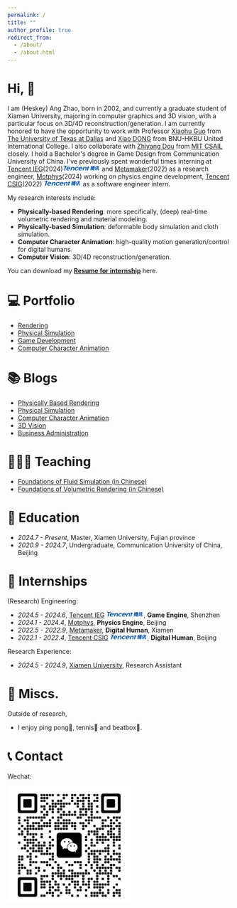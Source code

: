 ```yaml
---
permalink: /
title: ""
author_profile: true
redirect_from: 
  - /about/
  - /about.html
---
```


# Hi, 👋

I am (Heskey) Ang Zhao, born in 2002, and currently a graduate student of Xiamen University, majoring in computer graphics and 3D vision, with a particular focus on 3D/4D reconstruction/generation. I am currently honored to have the opportunity to work with Professor [Xiaohu Guo](https://personal.utdallas.edu/~xguo/) from [The University of Texas at Dallas](https://www.utdallas.edu/) and [Xiao DONG](https://staff.uic.edu.cn/xiaodong/en) from BNU-HKBU United International College. I also collaborate with [Zhiyang Dou](https://frank-zy-dou.github.io/) from [MIT CSAIL](https://https://www.csail.mit.edu/) closely. I hold a Bachelor's degree in Game Design from Communication University of China. I've previously spent wonderful times interning at [Tencent IEG](https://game.qq.com/web20220628txgame/index.html)(2024)<img src='../images/logo/tencent.png' style='width: 6em;'> and [Metamaker](https://www.metamaker.cn/#/aboutUs)(2022) as a research engineer, [Motphys](https://motphys.com/#/index)(2024) working on physics engine development, [Tencent CSIG](https://www.tencent.com/en-us/)(2022) <img src='../images/logo/tencent.png' style='width: 6em;'> as a software engineer intern.

My research interests include:

* **Physically-based Rendering**: more specifically, (deep) real-time volumetric rendering and material modeling.
* **Physically-based Simulation**: deformable body simulation and cloth simulation.
* **Computer Character Animation**: high-quality motion generation/control for digital humans.
* **Computer Vision**: 3D/4D reconstruction/generation.

You can download my [**Resume for internship**](https://heskey0.github.io/files/Resume_AngZhao.pdf) here.



# 💻 Portfolio

* [Rendering](https://heskey0.github.io//portfolio/portfolio-rendering/)
* [Physical Simulation](https://heskey0.github.io//portfolio/portfolio-physical-simulation/)
* [Game Development](https://heskey0.github.io//portfolio/portfolio-game-development/)
* [Computer Character Animation](https://heskey0.github.io//portfolio/portfolio-computer-character-animation/)

# 📚 Blogs

* [Physically Based Rendering](https://heskey0.github.io//posts/2012/08/blog-post-1/)
* [Physical Simulation](https://heskey0.github.io//posts/2013/08/blog-post-2/)
* [Computer Character Animation](https://heskey0.github.io//posts/2014/08/blog-post-3/)
* [3D Vision](https://heskey0.github.io//posts/2015/08/blog-post-4/)
* [Business Administration](https://heskey0.github.io//posts/2016/08/blog-post-5/)

# 🧑🏻‍🏫 Teaching

* [Foundations of Fluid Simulation (in Chinese)](https://heskey0.github.io//teaching/2022-spring-fluid-simulation)
* [Foundations of Volumetric Rendering (in Chinese)](https://heskey0.github.io//teaching/2022-spring-volumetric-rendering)

# 📖 Education

- *2024.7 - Present*, Master, Xiamen University, Fujian province
- *2020.9 - 2024.7*, Undergraduate, Communication University of China, Beijing

# 🏢 Internships

(Research) Engineering:

- *2024.5 - 2024.6*, [Tencent IEG](https://game.qq.com/web20220628txgame/index.html) <img src='../images/logo/tencent.png' style='width: 6em;'>, **Game Engine**, Shenzhen
- *2024.1 - 2024.4*, [Motphys](https://motphys.com/#/index), **Physics Engine**, Beijing
- *2022.5 - 2022.9*, [Metamaker](https://www.metamaker.cn/#/aboutUs), **Digital Human**, Xiamen
- *2022.1 - 2022.4*, [Tencent CSIG](https://www.tencent.com/en-us/) <img src='../images/logo/tencent.png' style='width: 6em;'>, **Digital Human**, Beijing

Research Experience:

* *2024.5 - 2024.9*, [Xiamen University](https://www.xmu.edu.cn/), Research Assistant

# 🏓 Miscs.

Outside of research,

* I enjoy ping pong🏓, tennis🎾 and beatbox🎤.

# 📞 Contact

Wechat:

<img src='../images/Wechat.jpg' style='width: 20em;'>

